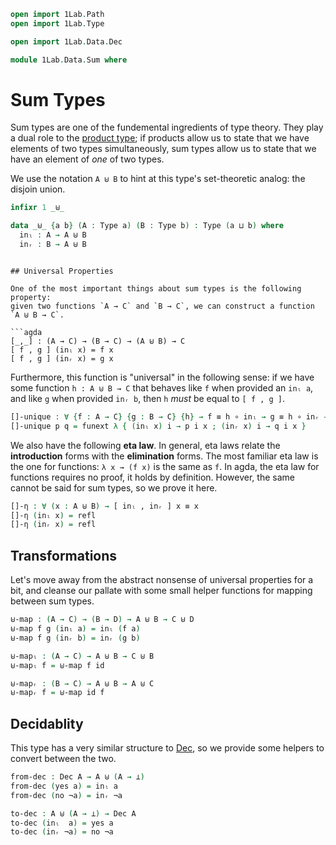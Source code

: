 ```agda
open import 1Lab.Path
open import 1Lab.Type

open import 1Lab.Data.Dec

module 1Lab.Data.Sum where
```

# Sum Types

Sum types are one of the fundemental ingredients of type theory.
They play a dual role to the [product type](agda://agda://1Lab.Type#_×_);
if products allow us to state that we have elements of two types simultaneously,
sum types allow us to state that we have an element of _one_ of two types.

We use the notation `A ⊎ B` to hint at this type's set-theoretic analog: 
the disjoin union.

```agda
infixr 1 _⊎_

data _⊎_ {a b} (A : Type a) (B : Type b) : Type (a ⊔ b) where
  inₗ : A → A ⊎ B
  inᵣ : B → A ⊎ B
```
<!--
```agda
private variable
    a b c d : Level
    A : Type a
    B : Type b
    C : Type c
    D : Type d
-->
```

## Universal Properties

One of the most important things about sum types is the following property:
given two functions `A → C` and `B → C`, we can construct a function
`A ⊎ B → C`.

```agda
[_,_] : (A → C) → (B → C) → (A ⊎ B) → C
[ f , g ] (inₗ x) = f x
[ f , g ] (inᵣ x) = g x
```

Furthermore, this function is "universal" in the following sense:
if we have some function `h : A ⊎ B → C` that behaves like
`f` when provided an `inₗ a`, and like `g` when provided `inᵣ b`, then
`h` _must_ be equal to `[ f , g ]`.

```agda
[]-unique : ∀ {f : A → C} {g : B → C} {h} → f ≡ h ∘ inₗ → g ≡ h ∘ inᵣ → [ f , g ] ≡ h
[]-unique p q = funext λ { (inₗ x) i → p i x ; (inᵣ x) i → q i x }
```

We also have the following **eta law**. In general, eta laws relate the
**introduction** forms with the **elimination** forms. The most familiar
eta law is the one for functions: `λ x → (f x)` is the same as `f`. In agda,
the eta law for functions requires no proof, it holds by definition. However,
the same cannot be said for sum types, so we prove it here.

```agda
[]-η : ∀ (x : A ⊎ B) → [ inₗ , inᵣ ] x ≡ x
[]-η (inₗ x) = refl
[]-η (inᵣ x) = refl
```

## Transformations

Let's move away from the abstract nonsense of universal properties for a bit,
and cleanse our pallate with some small helper functions for mapping between sum
types.

```agda
⊎-map : (A → C) → (B → D) → A ⊎ B → C ⊎ D
⊎-map f g (inₗ a) = inₗ (f a)
⊎-map f g (inᵣ b) = inᵣ (g b)

⊎-mapₗ : (A → C) → A ⊎ B → C ⊎ B
⊎-mapₗ f = ⊎-map f id

⊎-mapᵣ : (B → C) → A ⊎ B → A ⊎ C
⊎-mapᵣ f = ⊎-map id f
```

## Decidablity

This type has a very similar structure to [Dec](agda://1Lab.Data.Dec#Dec), so
we provide some helpers to convert between the two.

```agda
from-dec : Dec A → A ⊎ (A → ⊥)
from-dec (yes a) = inₗ a
from-dec (no ¬a) = inᵣ ¬a

to-dec : A ⊎ (A → ⊥) → Dec A
to-dec (inₗ  a) = yes a
to-dec (inᵣ ¬a) = no ¬a
```
